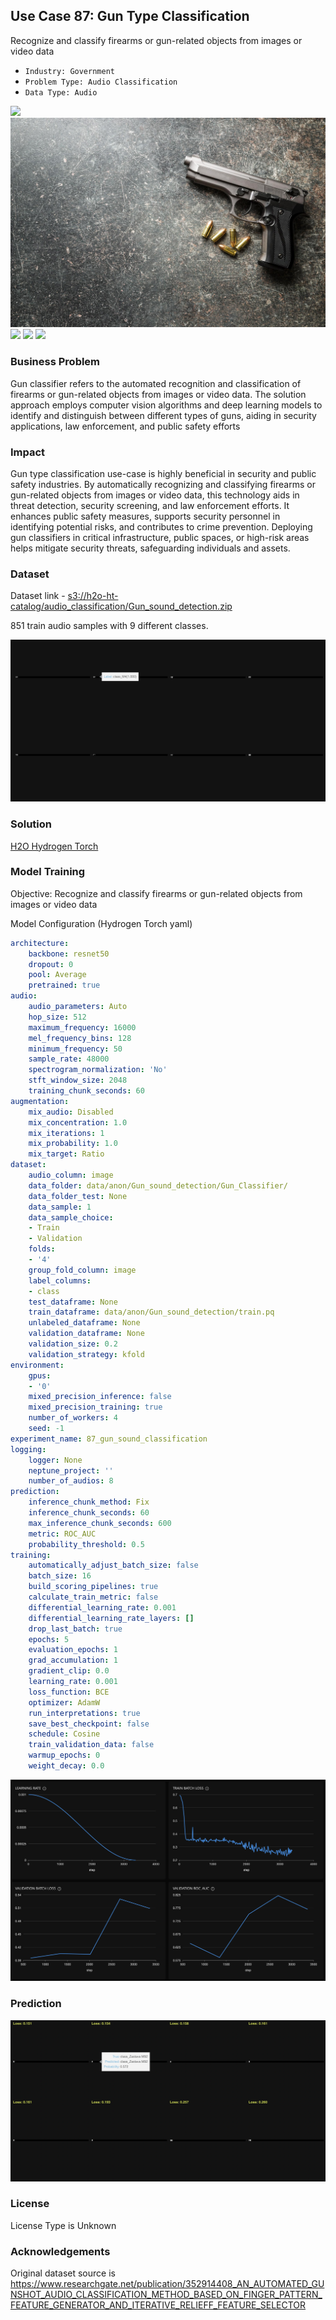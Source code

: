 ## Use Case 87: Gun Type Classification

Recognize and classify firearms or gun-related objects from images or video data

- `Industry: Government`
- `Problem Type: Audio Classification`
- `Data Type: Audio`

![](https://github.com/h2oai/ht-catalog/blob/646864e3c695f7c721514159bd6c59520dab7438/Assets/use-cases/gun_classifier/cover.png)
![](https://github.com/h2oai/ht-catalog/blob/646864e3c695f7c721514159bd6c59520dab7438/Assets/use-cases/gun_classifier/cover.jpg)
![](https://github.com/h2oai/ht-catalog/blob/646864e3c695f7c721514159bd6c59520dab7438/Assets/use-cases/gun_classifier/cover.jpeg)
![](https://github.com/h2oai/ht-catalog/blob/646864e3c695f7c721514159bd6c59520dab7438/Assets/use-cases/gun_classifier/cover.webp)
![](https://github.com/h2oai/ht-catalog/blob/646864e3c695f7c721514159bd6c59520dab7438/Assets/use-cases/gun_classifier/cover)

### Business Problem 

Gun classifier refers to the automated recognition and classification of firearms or gun-related objects from images or video data. The solution approach employs computer vision algorithms and deep learning models to identify and distinguish between different types of guns, aiding in security applications, law enforcement, and public safety efforts

### Impact

Gun type classification use-case is highly beneficial in security and public safety industries. By automatically recognizing and classifying firearms or gun-related objects from images or video data, this technology aids in threat detection, security screening, and law enforcement efforts. It enhances public safety measures, supports security personnel in identifying potential risks, and contributes to crime prevention. Deploying gun classifiers in critical infrastructure, public spaces, or high-risk areas helps mitigate security threats, safeguarding individuals and assets.

### Dataset

Dataset link - [s3://h2o-ht-catalog/audio_classification/Gun_sound_detection.zip](https://h2o-ht-catalog.s3.amazonaws.com/audio_classification/Gun_sound_detection.zip)

851 train audio samples with 9 different classes. 

![train data](https://github.com/h2oai/ht-catalog/blob/646864e3c695f7c721514159bd6c59520dab7438/Assets/use-cases/gun_classifier/train%20data.png)

### Solution

[H2O Hydrogen Torch](https://docs.h2o.ai/h2o-hydrogen-torch/)

### Model Training

Objective: Recognize and classify firearms or gun-related objects from images or video data

Model Configuration (Hydrogen Torch yaml)

```yaml
architecture:
    backbone: resnet50
    dropout: 0
    pool: Average
    pretrained: true
audio:
    audio_parameters: Auto
    hop_size: 512
    maximum_frequency: 16000
    mel_frequency_bins: 128
    minimum_frequency: 50
    sample_rate: 48000
    spectrogram_normalization: 'No'
    stft_window_size: 2048
    training_chunk_seconds: 60
augmentation:
    mix_audio: Disabled
    mix_concentration: 1.0
    mix_iterations: 1
    mix_probability: 1.0
    mix_target: Ratio
dataset:
    audio_column: image
    data_folder: data/anon/Gun_sound_detection/Gun_Classifier/
    data_folder_test: None
    data_sample: 1
    data_sample_choice:
    - Train
    - Validation
    folds:
    - '4'
    group_fold_column: image
    label_columns:
    - class
    test_dataframe: None
    train_dataframe: data/anon/Gun_sound_detection/train.pq
    unlabeled_dataframe: None
    validation_dataframe: None
    validation_size: 0.2
    validation_strategy: kfold
environment:
    gpus:
    - '0'
    mixed_precision_inference: false
    mixed_precision_training: true
    number_of_workers: 4
    seed: -1
experiment_name: 87_gun_sound_classification
logging:
    logger: None
    neptune_project: ''
    number_of_audios: 8
prediction:
    inference_chunk_method: Fix
    inference_chunk_seconds: 60
    max_inference_chunk_seconds: 600
    metric: ROC_AUC
    probability_threshold: 0.5
training:
    automatically_adjust_batch_size: false
    batch_size: 16
    build_scoring_pipelines: true
    calculate_train_metric: false
    differential_learning_rate: 0.001
    differential_learning_rate_layers: []
    drop_last_batch: true
    epochs: 5
    evaluation_epochs: 1
    grad_accumulation: 1
    gradient_clip: 0.0
    learning_rate: 0.001
    loss_function: BCE
    optimizer: AdamW
    run_interpretations: true
    save_best_checkpoint: false
    schedule: Cosine
    train_validation_data: false
    warmup_epochs: 0
    weight_decay: 0.0

```

![chart](https://github.com/h2oai/ht-catalog/blob/646864e3c695f7c721514159bd6c59520dab7438/Assets/use-cases/gun_classifier/chart.png)


### Prediction

![Predictions](https://github.com/h2oai/ht-catalog/blob/646864e3c695f7c721514159bd6c59520dab7438/Assets/use-cases/gun_classifier/Validation%20Predictions.png)

### License

License Type is Unknown

### Acknowledgements

Original dataset source is https://www.researchgate.net/publication/352914408_AN_AUTOMATED_GUNSHOT_AUDIO_CLASSIFICATION_METHOD_BASED_ON_FINGER_PATTERN_FEATURE_GENERATOR_AND_ITERATIVE_RELIEFF_FEATURE_SELECTOR
